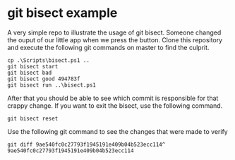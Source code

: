 # git bisect example

A very simple repo to illustrate the usage of git bisect.
Someone changed the ouput of our little app when we press the button.
Clone this repository and execute the following git commands on master to find the culprit.

    cp .\Scripts\bisect.ps1 ..
    git bisect start
    git bisect bad
    git bisect good 494783f
    git bisect run ..\bisect.ps1

After that you should be able to see which commit is responsible for that crappy change.
If you want to exit the bisect, use the following command.

    git bisect reset

Use the following git command to see the changes that were made to verify

    git diff 9ae540fc0c27793f1945191e409b04b523ecc114^ 9ae540fc0c27793f1945191e409b04b523ecc114
